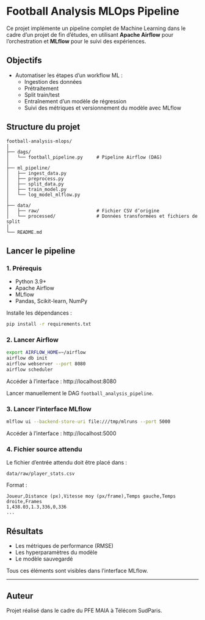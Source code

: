# Football Analysis MLOps Pipeline

Ce projet implémente un pipeline complet de Machine Learning dans le cadre d’un projet de fin d’études, en utilisant **Apache Airflow** pour l’orchestration et **MLflow** pour le suivi des expériences.

## Objectifs

- Automatiser les étapes d’un workflow ML :
  - Ingestion des données
  - Prétraitement
  - Split train/test
  - Entraînement d’un modèle de régression
  - Suivi des métriques et versionnement du modèle avec MLflow

## Structure du projet

```
football-analysis-mlops/
│
├── dags/
│   └── football_pipeline.py     # Pipeline Airflow (DAG)
│
├── ml_pipeline/
│   ├── ingest_data.py
│   ├── preprocess.py
│   ├── split_data.py
│   ├── train_model.py
│   └── log_model_mlflow.py
│
├── data/
│   ├── raw/                     # Fichier CSV d’origine
│   └── processed/               # Données transformées et fichiers de split
│
└── README.md
```

## Lancer le pipeline

### 1. Prérequis

- Python 3.9+
- Apache Airflow
- MLflow
- Pandas, Scikit-learn, NumPy

Installe les dépendances :

```bash
pip install -r requirements.txt
```

### 2. Lancer Airflow

```bash
export AIRFLOW_HOME=~/airflow
airflow db init
airflow webserver --port 8080
airflow scheduler
```

Accéder à l’interface : http://localhost:8080

Lancer manuellement le DAG `football_analysis_pipeline`.

### 3. Lancer l’interface MLflow

```bash
mlflow ui --backend-store-uri file:///tmp/mlruns --port 5000
```

Accéder à l’interface : http://localhost:5000

### 4. Fichier source attendu

Le fichier d’entrée attendu doit être placé dans :
```
data/raw/player_stats.csv
```

Format :
```
Joueur,Distance (px),Vitesse moy (px/frame),Temps gauche,Temps droite,Frames
1,438.03,1.3,336,0,336
...
```

## Résultats

- Les métriques de performance (RMSE)
- Les hyperparamètres du modèle
- Le modèle sauvegardé

Tous ces éléments sont visibles dans l’interface MLflow.

---

## Auteur

Projet réalisé dans le cadre du PFE MAIA à Télécom SudParis.